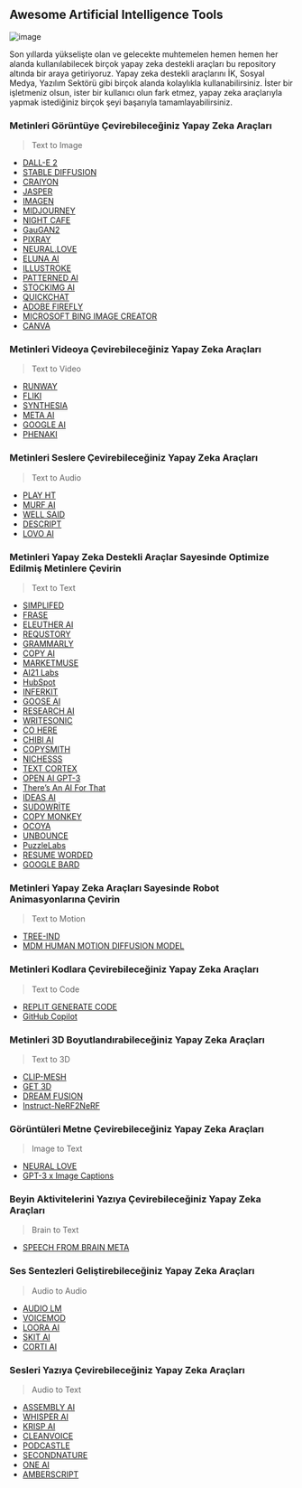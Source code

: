 ## Awesome Artificial Intelligence Tools

![image](https://user-images.githubusercontent.com/123966022/225603334-20d4ff38-226e-45d1-9c07-81c85735235c.png)


Son yıllarda yükselişte olan ve gelecekte muhtemelen hemen hemen her alanda kullanılabilecek birçok yapay zeka destekli araçları bu repository altında bir araya getiriyoruz. Yapay zeka destekli araçlarını İK, Sosyal Medya, Yazılım Sektörü gibi birçok alanda kolaylıkla kullanabilirsiniz. İster bir işletmeniz olsun, ister bir kullanıcı olun fark etmez, yapay zeka araçlarıyla yapmak istediğiniz birçok şeyi başarıyla tamamlayabilirsiniz. 


### Metinleri Görüntüye Çevirebileceğiniz Yapay Zeka Araçları
> Text to Image

- [DALL-E 2](https://github.com/TRA-Tech/awesome-artificial-intelligence-tools/blob/main/Text-to-Image.md#dall-e-2)
- [STABLE DIFFUSION](https://github.com/TRA-Tech/awesome-artificial-intelligence-tools/blob/main/Text-to-Image.md#stable-diffusion)
- [CRAIYON](https://github.com/TRA-Tech/awesome-artificial-intelligence-tools/blob/main/Text-to-Image.md#craiyon)
- [JASPER](https://github.com/TRA-Tech/awesome-artificial-intelligence-tools/blob/main/Text-to-Image.md#jasper)
- [IMAGEN](https://github.com/TRA-Tech/awesome-artificial-intelligence-tools/blob/main/Text-to-Image.md#imagen) 
- [MIDJOURNEY](https://github.com/TRA-Tech/awesome-artificial-intelligence-tools/blob/main/Text-to-Image.md#midjourney) 
- [NIGHT CAFE](https://github.com/TRA-Tech/awesome-artificial-intelligence-tools/blob/main/Text-to-Image.md#night-cafe) 
- [GauGAN2](https://github.com/TRA-Tech/awesome-artificial-intelligence-tools/blob/main/Text-to-Image.md#gaugan2)
- [PIXRAY](https://github.com/TRA-Tech/awesome-artificial-intelligence-tools/blob/main/Text-to-Image.md#pixray)
- [NEURAL.LOVE](https://github.com/TRA-Tech/awesome-artificial-intelligence-tools/blob/main/Text-to-Image.md#neural-love)
- [ELUNA AI](https://github.com/TRA-Tech/awesome-artificial-intelligence-tools/blob/main/Text-to-Image.md#eluna-ai)
- [ILLUSTROKE](https://github.com/TRA-Tech/awesome-artificial-intelligence-tools/blob/main/Text-to-Image.md#illustroke)
- [PATTERNED AI](https://github.com/TRA-Tech/awesome-artificial-intelligence-tools/blob/main/Text-to-Image.md#patterned-ai)
- [STOCKIMG AI](https://github.com/TRA-Tech/awesome-artificial-intelligence-tools/blob/main/Text-to-Image.md#stockimg-ai)
- [QUICKCHAT](https://github.com/TRA-Tech/awesome-artificial-intelligence-tools/blob/main/Text-to-Image.md#quickchat)
- [ADOBE FIREFLY](https://github.com/TRA-Tech/awesome-artificial-intelligence-tools/blob/main/Text-to-Image.md#adobe-firefly)
- [MICROSOFT BING IMAGE CREATOR](https://github.com/TRA-Tech/awesome-artificial-intelligence-tools/blob/main/Text-to-Image.md#microsoft-bing-image-creator)
- [CANVA](https://github.com/TRA-Tech/awesome-artificial-intelligence-tools/blob/main/Text-to-Image.md#canva)

### Metinleri Videoya Çevirebileceğiniz Yapay Zeka Araçları
> Text to Video

- [RUNWAY](https://github.com/TRA-Tech/awesome-artificial-intelligence-tools/blob/main/Text-to-Video.md#runway)
- [FLIKI](https://github.com/TRA-Tech/awesome-artificial-intelligence-tools/blob/main/Text-to-Video.md#fliki)
- [SYNTHESIA](https://github.com/TRA-Tech/awesome-artificial-intelligence-tools/blob/main/Text-to-Video.md#synthesia)
- [META AI](https://github.com/TRA-Tech/awesome-artificial-intelligence-tools/blob/main/Text-to-Video.md#meta-ai)
- [GOOGLE AI](https://github.com/TRA-Tech/awesome-artificial-intelligence-tools/blob/main/Text-to-Video.md#google-ai)
- [PHENAKI](https://github.com/TRA-Tech/awesome-artificial-intelligence-tools/blob/main/Text-to-Video.md#phenaki)
 
### Metinleri Seslere Çevirebileceğiniz Yapay Zeka Araçları
> Text to Audio
  * [PLAY HT](https://github.com/TRA-Tech/awesome-artificial-intelligence-tools/blob/main/Text-to-Audio.md#play-ht)
  * [MURF AI](https://github.com/TRA-Tech/awesome-artificial-intelligence-tools/blob/main/Text-to-Audio.md#murf-ai)
  * [WELL SAID](https://github.com/TRA-Tech/awesome-artificial-intelligence-tools/blob/main/Text-to-Audio.md#well-said)
  * [DESCRIPT](https://github.com/TRA-Tech/awesome-artificial-intelligence-tools/blob/main/Text-to-Audio.md#descript)
  * [LOVO AI](https://github.com/TRA-Tech/awesome-artificial-intelligence-tools/blob/main/Text-to-Audio.md#lovo-ai)
  
### Metinleri Yapay Zeka Destekli Araçlar Sayesinde Optimize Edilmiş Metinlere Çevirin 
> Text to Text
  * [SIMPLIFED](https://github.com/TRA-Tech/awesome-artificial-intelligence-tools/blob/main/Text-to-Text.md#simplifed)
  * [FRASE](https://github.com/TRA-Tech/awesome-artificial-intelligence-tools/blob/main/Text-to-Text.md#frase)
  * [ELEUTHER AI](https://github.com/TRA-Tech/awesome-artificial-intelligence-tools/blob/main/Text-to-Text.md#eleutherai)
  * [REQUSTORY](https://github.com/TRA-Tech/awesome-artificial-intelligence-tools/blob/main/Text-to-Text.md#requstory)
  * [GRAMMARLY](https://github.com/TRA-Tech/awesome-artificial-intelligence-tools/blob/main/Text-to-Text.md#grammarly)
  * [COPY AI](https://github.com/TRA-Tech/awesome-artificial-intelligence-tools/blob/main/Text-to-Text.md#copyai)
  * [MARKETMUSE](https://github.com/TRA-Tech/awesome-artificial-intelligence-tools/blob/main/Text-to-Text.md#marketmuse)
  * [AI21 Labs](https://github.com/TRA-Tech/awesome-artificial-intelligence-tools/blob/main/Text-to-Text.md#ai21-labs)
  * [HubSpot](https://github.com/TRA-Tech/awesome-artificial-intelligence-tools/blob/main/Text-to-Text.md#hubspot)
  * [INFERKIT](https://github.com/TRA-Tech/awesome-artificial-intelligence-tools/blob/main/Text-to-Text.md#inferkit)
  * [GOOSE AI](https://github.com/TRA-Tech/awesome-artificial-intelligence-tools/blob/main/Text-to-Text.md#gooseai)
  * [RESEARCH AI](https://github.com/TRA-Tech/awesome-artificial-intelligence-tools/blob/main/Text-to-Text.md#researchai)
  * [WRITESONIC](https://github.com/TRA-Tech/awesome-artificial-intelligence-tools/blob/main/Text-to-Text.md#writesonic)
  * [CO HERE](https://github.com/TRA-Tech/awesome-artificial-intelligence-tools/blob/main/Text-to-Text.md#cohere)
  * [CHIBI AI](https://github.com/TRA-Tech/awesome-artificial-intelligence-tools/blob/main/Text-to-Text.md#chibiai)
  * [COPYSMITH](https://github.com/TRA-Tech/awesome-artificial-intelligence-tools/blob/main/Text-to-Text.md#copysmith)
  * [NICHESSS](https://github.com/TRA-Tech/awesome-artificial-intelligence-tools/blob/main/Text-to-Text.md#nichesss)
  * [TEXT CORTEX](https://github.com/TRA-Tech/awesome-artificial-intelligence-tools/blob/main/Text-to-Text.md#textcortex)
  * [OPEN AI GPT-3](https://github.com/TRA-Tech/awesome-artificial-intelligence-tools/blob/main/Text-to-Text.md#open-ai-gpt-3)
  * [There’s An AI For That](https://github.com/TRA-Tech/awesome-artificial-intelligence-tools/blob/main/Text-to-Text.md#theres-an-ai-for-that)
  * [IDEAS AI](https://github.com/TRA-Tech/awesome-artificial-intelligence-tools/blob/main/Text-to-Text.md#ideas-ai)
  * [SUDOWRİTE](https://github.com/TRA-Tech/awesome-artificial-intelligence-tools/blob/main/Text-to-Text.md#sudowri%CC%87te)
  * [COPY MONKEY](https://github.com/TRA-Tech/awesome-artificial-intelligence-tools/blob/main/Text-to-Text.md#copymonkey)
  * [OCOYA](https://github.com/TRA-Tech/awesome-artificial-intelligence-tools/blob/main/Text-to-Text.md#ocoya)
  * [UNBOUNCE](https://github.com/TRA-Tech/awesome-artificial-intelligence-tools/blob/main/Text-to-Text.md#unbounce)
  * [PuzzleLabs](https://github.com/TRA-Tech/awesome-artificial-intelligence-tools/blob/main/Text-to-Text.md#puzzlelabs)
  * [RESUME WORDED](https://github.com/TRA-Tech/awesome-artificial-intelligence-tools/blob/main/Text-to-Text.md#resume-worded)
  * [GOOGLE BARD](https://github.com/TRA-Tech/awesome-artificial-intelligence-tools/blob/main/Text-to-Text.md#google-bard)

### Metinleri Yapay Zeka Araçları Sayesinde Robot Animasyonlarına Çevirin
> Text to Motion
  * [TREE-IND](https://github.com/TRA-Tech/awesome-artificial-intelligence-tools/blob/main/Text-to-Motion.md#tree-ind)
  * [MDM HUMAN MOTION DIFFUSION MODEL](https://github.com/TRA-Tech/awesome-artificial-intelligence-tools/blob/main/Text-to-Motion.md#mdmhuman-motion-diffusion-model)
 
### Metinleri Kodlara Çevirebileceğiniz Yapay Zeka Araçları
> Text to Code
  * [REPLIT GENERATE CODE](https://github.com/TRA-Tech/awesome-artificial-intelligence-tools/blob/main/Text-to-Code.md#replit-generate-code)
  * [GitHub Copilot](https://github.com/TRA-Tech/awesome-artificial-intelligence-tools/blob/main/Text-to-Code.md#github-copilot)

### Metinleri 3D Boyutlandırabileceğiniz Yapay Zeka Araçları
> Text to 3D
  * [CLIP-MESH](https://github.com/TRA-Tech/awesome-artificial-intelligence-tools/blob/main/Text-to-3D.md#clip-mesh)
  * [GET 3D](https://github.com/TRA-Tech/awesome-artificial-intelligence-tools/blob/main/Text-to-3D.md#get-3d)
  * [DREAM FUSION](https://github.com/TRA-Tech/awesome-artificial-intelligence-tools/blob/main/Text-to-3D.md#dream-fusion)
  * [Instruct-NeRF2NeRF](https://github.com/TRA-Tech/awesome-artificial-intelligence-tools/blob/main/Text-to-3D.md#instruct-nerf2nerf)

### Görüntüleri Metne Çevirebileceğiniz Yapay Zeka Araçları
> Image to Text
  * [NEURAL LOVE](https://github.com/TRA-Tech/awesome-artificial-intelligence-tools/blob/main/Image-to-Text.md#neurallove)
  * [GPT-3 x Image Captions](https://github.com/TRA-Tech/awesome-artificial-intelligence-tools/blob/main/Image-to-Text.md#gpt-3-x-image-captions)
 
### Beyin Aktivitelerini Yazıya Çevirebileceğiniz Yapay Zeka Araçları 
> Brain to Text
  * [SPEECH FROM BRAIN META](https://github.com/TRA-Tech/awesome-artificial-intelligence-tools/blob/main/Brain-to-Text.md#speech-from-brain-meta---wav2vec)
  
### Ses Sentezleri Geliştirebileceğiniz Yapay Zeka Araçları 
> Audio to Audio
  * [AUDIO LM](https://github.com/TRA-Tech/awesome-artificial-intelligence-tools/blob/main/Audio-to-Audio.md#audio-lm)
  * [VOICEMOD](https://github.com/TRA-Tech/awesome-artificial-intelligence-tools/blob/main/Audio-to-Audio.md#voicemod)
  * [LOORA AI](https://github.com/TRA-Tech/awesome-artificial-intelligence-tools/blob/main/Audio-to-Audio.md#loora-ai)
  * [SKIT AI](https://github.com/TRA-Tech/awesome-artificial-intelligence-tools/blob/main/Audio-to-Audio.md#skit-ai)
  * [CORTI AI](https://github.com/TRA-Tech/awesome-artificial-intelligence-tools/blob/main/Audio-to-Audio.md#corti-ai)
  
  
### Sesleri Yazıya Çevirebileceğiniz Yapay Zeka Araçları
> Audio to Text
  * [ASSEMBLY AI](https://github.com/TRA-Tech/awesome-artificial-intelligence-tools/blob/main/Audio-to-Text.md#assembly-ai)
  * [WHISPER AI](https://github.com/TRA-Tech/awesome-artificial-intelligence-tools/blob/main/Audio-to-Text.md#whisper-ai)
  * [KRISP AI](https://github.com/TRA-Tech/awesome-artificial-intelligence-tools/blob/main/Audio-to-Text.md#krisp-ai)
  * [CLEANVOICE](https://github.com/TRA-Tech/awesome-artificial-intelligence-tools/blob/main/Audio-to-Text.md#cleanvoice)
  * [PODCASTLE](https://github.com/TRA-Tech/awesome-artificial-intelligence-tools/blob/main/Audio-to-Text.md#podcastle-ai)
  * [SECONDNATURE](https://github.com/TRA-Tech/awesome-artificial-intelligence-tools/blob/main/Audio-to-Text.md#secondnature)
  * [ONE AI](https://github.com/TRA-Tech/awesome-artificial-intelligence-tools/blob/main/Audio-to-Text.md#one-ai)
  * [AMBERSCRIPT](https://github.com/TRA-Tech/awesome-artificial-intelligence-tools/blob/main/Audio-to-Text.md#amberscript)










